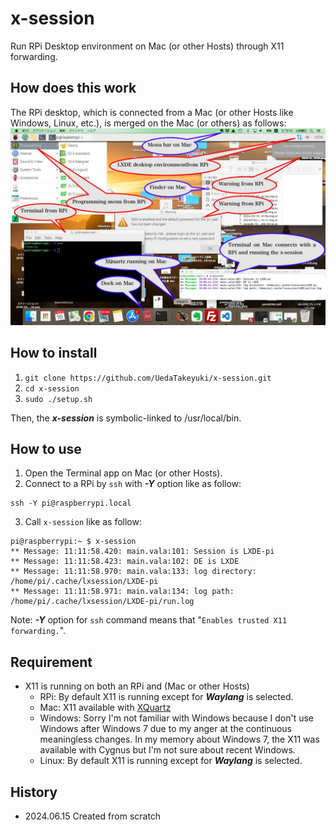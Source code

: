 # x-session
Run RPi Desktop environment on Mac (or other Hosts) through X11 forwarding.

## How does this work
The RPi desktop, which is connected from a Mac (or other Hosts like Windows, Linux, etc.), is merged on the Mac (or others) as follows:
![](pics/HowRPiDesktopMergedOnMac.jpg)

## How to install
1. ```git clone https://github.com/UedaTakeyuki/x-session.git```
2. ```cd x-session```
3. ```sudo ./setup.sh```

Then, the ***x-session*** is symbolic-linked to /usr/local/bin.

## How to use
1. Open the Terminal app on Mac (or other Hosts).
2. Connect to a RPi by ```ssh``` with ***-Y*** option like as follow:
```
ssh -Y pi@raspberrypi.local
```
3. Call ```x-session``` like as follow:
```
pi@raspberrypi:~ $ x-session
** Message: 11:11:58.420: main.vala:101: Session is LXDE-pi
** Message: 11:11:58.423: main.vala:102: DE is LXDE
** Message: 11:11:58.970: main.vala:133: log directory: /home/pi/.cache/lxsession/LXDE-pi
** Message: 11:11:58.971: main.vala:134: log path: /home/pi/.cache/lxsession/LXDE-pi/run.log
```

Note: ***-Y*** option for ```ssh``` command means that "```Enables trusted X11 forwarding.```".

## Requirement
- X11 is running on both an RPi and (Mac or other Hosts)
  - RPi: By default X11 is running except for ***Waylang*** is selected.
  - Mac: X11 available with [XQuartz](https://www.xquartz.org/)
  - Windows: Sorry I'm not familiar with Windows because I don't use Windows after Windows 7 due to my anger at the continuous meaningless changes. In my memory about 
 Windows 7, the X11 was available with Cygnus but I'm not sure about recent Windows.
  - Linux: By default X11 is running except for ***Waylang*** is selected.

## History
- 2024.06.15 Created from scratch
